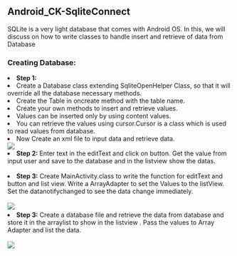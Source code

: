 <article class="markdown-body entry-content" itemprop="text">
<h1><a id="Android_CK-SqliteConnect" class="anchor" href="#Android_CK-SqliteConnect" aria-hidden="true"></a>Android_CK-SqliteConnect</h1>
<p>SQLite is a very light database that comes with Android OS. In this, we will discuss on how to write classes to handle insert and retrieve of data from Database</p>
<h3>Creating Database:
</h3>
<li><strong>Step 1:</strong>
</li>

<li>Create a Database class extending SqliteOpenHelper Class, so that it will override all the database necessary methods. 
</li>
<li>Create the Table in oncreate method with the table name.</li>
<li>
Create your own methods to insert and retrieve values. </li>
<li>
Values can be inserted only by using content values.</li>
<li>
You can retrieve the values using cursor.Cursor is a class which is used to read values from database.</li>
<li>
Now Create an xml file to input data and retrieve data.</li>
<img src="http://armorappz.com/github/Sqlite Database_activity.png">


<li><strong>Step 2:</strong>   Enter text in the editText and click on button. Get the value from input user and save to the database and in the listview show the datas.
<br><br>
</li>
<li><strong>Step 3:</strong> Create MainActivity.class to write the function for editText and button and list view. Write a ArrayAdapter to set the Values to the listView. Set the datanotifychanged to see the data change immediately.
<br><br>
<img src="http://armorappz.com/github/Sqlite Database_activity_java.png">
</li>
<li><strong>Step 3:</strong>
 Create a database file and retrieve the data from database and store it in the arraylist to show in the listview . Pass the values to Array Adapter and list the data.
<br><br>
<img src="http://armorappz.com/github/Sqlite Database_activity_db.png">
</li>

</article>
